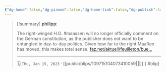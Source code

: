 ```yaml
---
{"dg-home":false,"dg-pinned":false,"dg-home-link":false,"dg-publish":true,"type":"blip","disabled rules":["yaml-title","yaml-title-alias","file-name-heading"],"title":"philipp on mastodon @ 2023-01-19","created-date":"2023-01-19T09:13:50","id":109715104073410060,"updated-date":"2025-05-02T08:50:43","dg-path":"blips/109715104073410059.md","permalink":"/blips/109715104073410059/","dgPassFrontmatter":true}
---
```


> [!summary] **philipp**:
>
> The right-winged H.G. #maassen  will no longer officially comment on the German constitution, as the publisher does not want to be entangled in day-to-day politics.
> Given how far to the right Maaßen has moved, this makes total sense.
> [faz.net/aktuell/feuilleton/bue…](https://www.faz.net/aktuell/feuilleton/buecher/beck-verlag-trennt-sich-von-seinem-autor-hans-georg-maassen-18612160.html)
> - - -
>
> 🗓️ `Thu, Jan 19, 2023` · [[public/blips/109715104073410059\|🔗]]
{ #blip}

